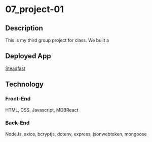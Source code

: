 # 07_project-01

## Description

This is my third group project for class.  We built a 

## Deployed App

[Steadfast](https://currencyapp-school.herokuapp.com/ "Deployed App on Heroku")

## Technology

### Front-End

HTML,
CSS,
Javascript,
MDBReact

### Back-End

NodeJs,
axios,
bcryptjs,
dotenv,
express,
jsonwebtoken,
mongoose
